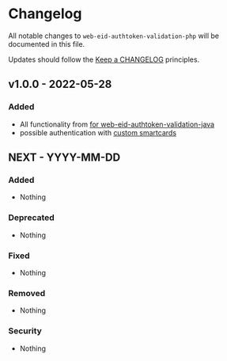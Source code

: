 # Changelog

All notable changes to `web-eid-authtoken-validation-php` will be documented in this file.

Updates should follow the [Keep a CHANGELOG](https://keepachangelog.com/) principles.

## v1.0.0 - 2022-05-28

### Added
- All functionality from [for web-eid-authtoken-validation-java](https://github.com/web-eid/web-eid-authtoken-validation-java)
- possible authentication with [custom smartcards](https://github.com/Muzosh/InfinitEID)


## NEXT - YYYY-MM-DD

### Added
- Nothing

### Deprecated
- Nothing

### Fixed
- Nothing

### Removed
- Nothing

### Security
- Nothing
